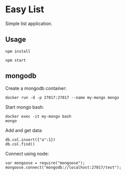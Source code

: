 # Easy List

Simple list application.

## Usage

```
npm install
```

```
npm start
```

## mongodb

Create a mongodb container:
```
docker run -d -p 27017:27017 --name my-mongo mongo
```

Start mongo bash:
```
docker exec -it my-mongo bash
mongo
```

Add and get data:
```
db.col.insert({"a":1})
db.col.find()
```

Connect using node:
```
var mongoose = require("mongoose");
mongoose.connect("mongodb://localhost:27017/test");
```

